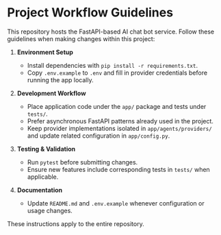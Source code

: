 # Project Workflow Guidelines

This repository hosts the FastAPI-based AI chat bot service. Follow these guidelines when making changes within this project:

1. **Environment Setup**
   - Install dependencies with `pip install -r requirements.txt`.
   - Copy `.env.example` to `.env` and fill in provider credentials before running the app locally.

2. **Development Workflow**
   - Place application code under the `app/` package and tests under `tests/`.
   - Prefer asynchronous FastAPI patterns already used in the project.
   - Keep provider implementations isolated in `app/agents/providers/` and update related configuration in `app/config.py`.

3. **Testing & Validation**
   - Run `pytest` before submitting changes.
   - Ensure new features include corresponding tests in `tests/` when applicable.

4. **Documentation**
   - Update `README.md` and `.env.example` whenever configuration or usage changes.

These instructions apply to the entire repository.
